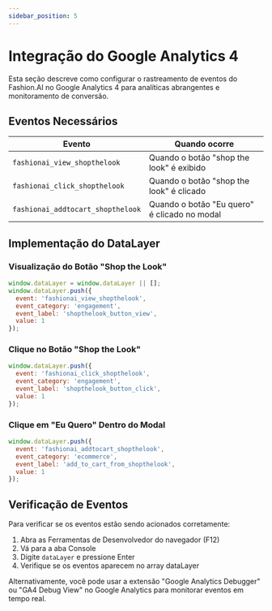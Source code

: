 ```yaml
---
sidebar_position: 5
---
```


# Integração do Google Analytics 4

Esta seção descreve como configurar o rastreamento de eventos do Fashion.AI no Google Analytics 4 para analíticas abrangentes e monitoramento de conversão.

## Eventos Necessários

| Evento                                | Quando ocorre                                   |
|---------------------------------------|------------------------------------------------|
| `fashionai_view_shopthelook`          | Quando o botão "shop the look" é exibido       |
| `fashionai_click_shopthelook`         | Quando o botão "shop the look" é clicado       |
| `fashionai_addtocart_shopthelook`     | Quando o botão "Eu quero" é clicado no modal   |

## Implementação do DataLayer

### Visualização do Botão "Shop the Look"

```javascript
window.dataLayer = window.dataLayer || [];
window.dataLayer.push({
  event: 'fashionai_view_shopthelook',
  event_category: 'engagement',
  event_label: 'shopthelook_button_view',
  value: 1
});
```

### Clique no Botão "Shop the Look"

```javascript
window.dataLayer.push({
  event: 'fashionai_click_shopthelook',
  event_category: 'engagement',
  event_label: 'shopthelook_button_click',
  value: 1
});
```

### Clique em "Eu Quero" Dentro do Modal

```javascript
window.dataLayer.push({
  event: 'fashionai_addtocart_shopthelook',
  event_category: 'ecommerce',
  event_label: 'add_to_cart_from_shopthelook',
  value: 1
});
```

## Verificação de Eventos

Para verificar se os eventos estão sendo acionados corretamente:

1. Abra as Ferramentas de Desenvolvedor do navegador (F12)
2. Vá para a aba Console
3. Digite `dataLayer` e pressione Enter
4. Verifique se os eventos aparecem no array dataLayer

Alternativamente, você pode usar a extensão "Google Analytics Debugger" ou "GA4 Debug View" no Google Analytics para monitorar eventos em tempo real.
